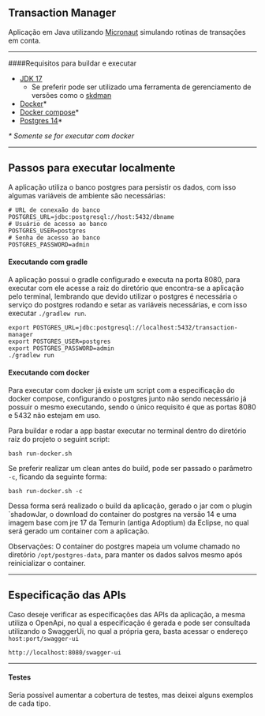 ## Transaction Manager

Aplicação em Java utilizando [Micronaut](https://micronaut.io) simulando rotinas de transações em conta.

---

####Requisitos para buildar e executar

- [JDK 17](https://adoptium.net/)
  - Se preferir pode ser utilizado uma ferramenta de gerenciamento de versões como o [skdman](https://sdkman.io/)
- [Docker](https://docs.docker.com/engine/install/)*
- [Docker compose](https://docs.docker.com/compose/cli-command/#installing-compose-v2)*
- [Postgres 14](https://www.postgresql.org/)*

_* Somente se for executar com docker_

---

## Passos para executar localmente

A aplicação utiliza o banco postgres para persistir os dados, com isso algumas variáveis de ambiente são necessárias:
```dotenv
# URL de conexaão do banco
POSTGRES_URL=jdbc:postgresql://host:5432/dbname
# Usuário de acesso ao banco
POSTGRES_USER=postgres
# Senha de acesso ao banco
POSTGRES_PASSWORD=admin
```

#### Executando com gradle
A aplicação possui o gradle configurado e executa na porta 8080, para executar com ele acesse a raiz do diretório que encontra-se a aplicação pelo terminal, 
lembrando que devido utilizar o postgres é necessária o serviço do postgres rodando e setar as variáveis necessárias, e 
com isso executar `./gradlew run`.

```shell
export POSTGRES_URL=jdbc:postgresql://localhost:5432/transaction-manager
export POSTGRES_USER=postgres
export POSTGRES_PASSWORD=admin
./gradlew run
```

#### Executando com docker
Para executar com docker já existe um script com a especificação do docker compose, configurando o postgres junto
não sendo necessário já possuir o mesmo executando, sendo o único requisito é que as portas 8080 e 5432 não estejam em uso.

Para buildar e rodar a app bastar executar no terminal dentro do diretório raiz do projeto o seguint script:
```shell
bash run-docker.sh
```

Se preferir realizar um clean antes do build, pode ser passado o parâmetro `-c`, ficando da seguinte forma:
```shell
bash run-docker.sh -c
```

Dessa forma será realizado o build da aplicação, gerado o jar com o plugin `shadowJar, 
o download do container do postgres na versão 14 e uma imagem base com jre 17 da Temurin
(antiga Adoptium) da Eclipse, no qual será gerado um container com a aplicação. 

Observações:
O container do postgres mapeia um volume chamado no diretório `/opt/postgres-data`, para manter os dados 
salvos mesmo após reinicializar o container.

---

## Especificação das APIs
Caso deseje verificar as especificações das APIs da aplicação, a mesma utiliza o OpenApi, no qual a especificação
é gerada e pode ser consultada utilizando o SwaggerUi, no qual a própria gera, basta acessar o endereço `host:port/swagger-ui`
```
http://localhost:8080/swagger-ui
```

---

#### Testes
Seria possível aumentar a cobertura de testes, mas deixei alguns exemplos de cada tipo.
